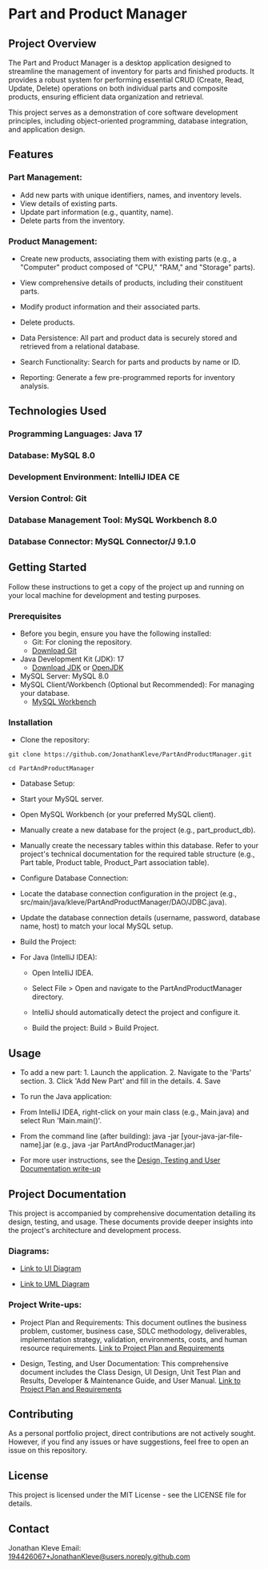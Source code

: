 # Part and Product Manager

## Project Overview

The Part and Product Manager is a desktop application designed to streamline the management of inventory for parts and finished products. It provides a robust system for performing essential CRUD (Create, Read, Update, Delete) operations on both individual parts and composite products, ensuring efficient data organization and retrieval.

This project serves as a demonstration of core software development principles, including object-oriented programming, database integration, and application design.

## Features
### Part Management:

* Add new parts with unique identifiers, names, and inventory levels.
* View details of existing parts.
* Update part information (e.g., quantity, name).
* Delete parts from the inventory.

### Product Management:

* Create new products, associating them with existing parts (e.g., a "Computer" product composed of "CPU," "RAM," and "Storage" parts).
* View comprehensive details of products, including their constituent parts.
* Modify product information and their associated parts.
* Delete products.

* Data Persistence: All part and product data is securely stored and retrieved from a relational database.

* Search Functionality: Search for parts and products by name or ID.

* Reporting: Generate a few pre-programmed reports for inventory analysis.

## Technologies Used
### Programming Languages: Java 17

### Database: MySQL 8.0

### Development Environment: IntelliJ IDEA CE

### Version Control: Git

### Database Management Tool: MySQL Workbench 8.0

### Database Connector: MySQL Connector/J 9.1.0

## Getting Started
Follow these instructions to get a copy of the project up and running on your local machine for development and testing purposes.

### Prerequisites
* Before you begin, ensure you have the following installed:
  * Git: For cloning the repository.
  * [Download Git](https://git-scm.com/downloads)
* Java Development Kit (JDK): 17
  * [Download JDK](https://www.oracle.com/java/technologies/downloads/) or [OpenJDK](https://openjdk.java.net/install/)
* MySQL Server: MySQL 8.0
* MySQL Client/Workbench (Optional but Recommended): For managing your database.
  * [MySQL Workbench](https://dev.mysql.com/downloads/workbench/)

### Installation
* Clone the repository:
```
git clone https://github.com/JonathanKleve/PartAndProductManager.git

cd PartAndProductManager
```

* Database Setup:

* Start your MySQL server.

* Open MySQL Workbench (or your preferred MySQL client).

* Manually create a new database for the project (e.g., part_product_db).

* Manually create the necessary tables within this database. Refer to your project's technical documentation for the required table structure (e.g., Part table, Product table, Product_Part association table).

* Configure Database Connection:

* Locate the database connection configuration in the project (e.g., src/main/java/kleve/PartAndProductManager/DAO/JDBC.java).

* Update the database connection details (username, password, database name, host) to match your local MySQL setup.

* Build the Project:

* For Java (IntelliJ IDEA):

  * Open IntelliJ IDEA.

  * Select File > Open and navigate to the PartAndProductManager directory.

  * IntelliJ should automatically detect the project and configure it.

  * Build the project: Build > Build Project.

## Usage
* To add a new part: 1. Launch the application. 2. Navigate to the 'Parts' section. 3. Click 'Add New Part' and fill in the details. 4. Save

* To run the Java application:

* From IntelliJ IDEA, right-click on your main class (e.g., Main.java) and select Run 'Main.main()'.

* From the command line (after building): java -jar [your-java-jar-file-name].jar (e.g., java -jar PartAndProductManager.jar)

* For more user instructions, see the [Design, Testing and User Documentation write-up](docs/Design%2C%20Testing%2C%20and%20User%20Documentation.docx)

## Project Documentation
This project is accompanied by comprehensive documentation detailing its design, testing, and usage. These documents provide deeper insights into the project's architecture and development process.

### Diagrams:

* [Link to UI Diagram](docs/UI%20Diagram.png)

* [Link to UML Diagram](docs/UML%20Diagram.png)

### Project Write-ups:

* Project Plan and Requirements: This document outlines the business problem, customer, business case, SDLC methodology, deliverables, implementation strategy, validation, environments, costs, and human resource requirements.
[Link to Project Plan and Requirements](docs/Project%20Plan%20and%20Requirements.docx)

* Design, Testing, and User Documentation: This comprehensive document includes the Class Design, UI Design, Unit Test Plan and Results, Developer & Maintenance Guide, and User Manual.
[Link to Project Plan and Requirements](docs/Design%2C%20Testing%2C%20and%20User%20Documentation.docx)

## Contributing
As a personal portfolio project, direct contributions are not actively sought. However, if you find any issues or have suggestions, feel free to open an issue on this repository.

## License
This project is licensed under the MIT License - see the LICENSE file for details.

## Contact
Jonathan Kleve
Email: 194426067+JonathanKleve@users.noreply.github.com
